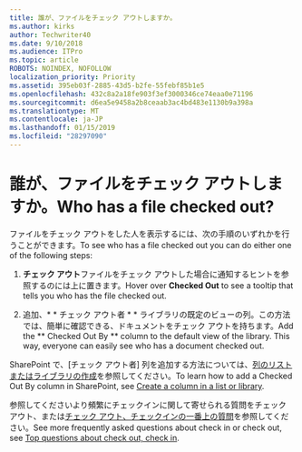 ```yaml
---
title: 誰が、ファイルをチェック アウトしますか。
ms.author: kirks
author: Techwriter40
ms.date: 9/10/2018
ms.audience: ITPro
ms.topic: article
ROBOTS: NOINDEX, NOFOLLOW
localization_priority: Priority
ms.assetid: 395eb03f-2885-43d5-b2fe-55febf85b1e5
ms.openlocfilehash: 432c8a2a18fe903f3ef3000346ce74eaa0e71196
ms.sourcegitcommit: d6ea5e9458a2b8ceaab3ac4bd483e1130b9a398a
ms.translationtype: MT
ms.contentlocale: ja-JP
ms.lasthandoff: 01/15/2019
ms.locfileid: "28297090"
---
```

# <a name="who-has-a-file-checked-out"></a><span data-ttu-id="a5567-102">誰が、ファイルをチェック アウトしますか。</span><span class="sxs-lookup"><span data-stu-id="a5567-102">Who has a file checked out?</span></span>

<span data-ttu-id="a5567-103">ファイルをチェック アウトをした人を表示するには、次の手順のいずれかを行うことができます。</span><span class="sxs-lookup"><span data-stu-id="a5567-103">To see who has a file checked out you can do either one of the following steps:</span></span>
  
1. <span data-ttu-id="a5567-104">**チェック アウト**ファイルをチェック アウトした場合に通知するヒントを参照するのには上に置きます。</span><span class="sxs-lookup"><span data-stu-id="a5567-104">Hover over **Checked Out** to see a tooltip that tells you who has the file checked out.</span></span> 
    
2. <span data-ttu-id="a5567-p101">追加、\* \* チェック アウト者 \* \* ライブラリの既定のビューの列。この方法では、簡単に確認できる、ドキュメントをチェック アウトを持ちます。</span><span class="sxs-lookup"><span data-stu-id="a5567-p101">Add the \*\* Checked Out By \*\* column to the default view of the library. This way, everyone can easily see who has a document checked out.</span></span> 
    
<span data-ttu-id="a5567-107">SharePoint で、[チェック アウト者] 列を追加する方法については、[列のリストまたはライブラリの作成](https://go.microsoft.com/fwlink/?linkid=2019591)を参照してください。</span><span class="sxs-lookup"><span data-stu-id="a5567-107">To learn how to add a Checked Out By column in SharePoint, see [Create a column in a list or library](https://go.microsoft.com/fwlink/?linkid=2019591).</span></span> 
  
<span data-ttu-id="a5567-108">参照してくださいより頻繁にチェックインに関して寄せられる質問をチェック アウト、または[チェック アウト、チェックインの一番上の質問](https://go.microsoft.com/fwlink/?linkid=2018786)を参照してください。</span><span class="sxs-lookup"><span data-stu-id="a5567-108">See more frequently asked questions about check in or check out, see [Top questions about check out, check in](https://go.microsoft.com/fwlink/?linkid=2018786).</span></span>
  

